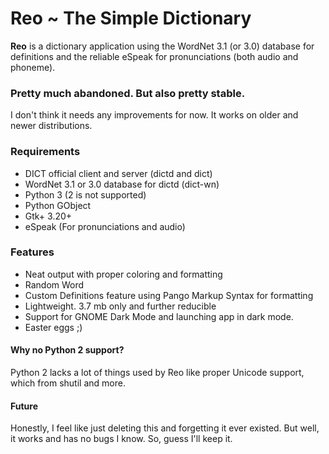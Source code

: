 # Reo ~ The Simple Dictionary
**Reo** is a dictionary application using the WordNet 3.1 (or 3.0) database for definitions and the reliable eSpeak for pronunciations (both audio and phoneme).

### Pretty much abandoned. But also pretty stable.  
I don't think it needs any improvements for now. It works on older and newer distributions.

### Requirements
 * DICT official client and server (dictd and dict)
 * WordNet 3.1 or 3.0 database for dictd (dict-wn)
 * Python 3 (2 is not supported)
 * Python GObject
 * Gtk+ 3.20+
 * eSpeak (For pronunciations and audio)

### Features
 * Neat output with proper coloring and formatting
 * Random Word
 * Custom Definitions feature using Pango Markup Syntax for formatting
 * Lightweight. 3.7 mb only and further reducible
 * Support for GNOME Dark Mode and launching app in dark mode.
 * Easter eggs ;)

#### Why no Python 2 support?
Python 2 lacks a lot of things used by Reo like proper Unicode support, which from shutil and more.

#### Future
Honestly, I feel like just deleting this and forgetting it ever existed. But well, it works and has no bugs I know. So, guess I'll keep it.
